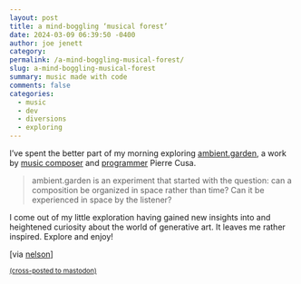```yaml
---
layout: post
title: a mind-boggling ‘musical forest’
date: 2024-03-09 06:39:50 -0400
author: joe jenett
category: 
permalink: /a-mind-boggling-musical-forest/
slug: a-mind-boggling-musical-forest
summary: music made with code
comments: false
categories:
  - music
  - dev
  - diversions
  - exploring
---
```

<p>
I’ve spent the better part of my morning exploring <a title="ambient.garden" href="https://ambient.garden/">ambient.garden</a>, a work by <a href="https://www.cusamusic.com/">music composer</a> and <a href="https://osar.fr/">programmer</a> Pierre Cusa.
</p>
<blockquote>
<p>
ambient.garden is an experiment that started with the question: can a composition be organized in space rather than time? Can it be experienced in space by the listener?
</p>
</blockquote>
<p>
I come out of my little exploration having gained new insights into and heightened curiosity about the world of generative art. It leaves me rather inspired. Explore and enjoy!
</p>
[via <a href="https://pinboard.in/u:nelson">nelson</a>]

<a href="https://brid.gy/publish/mastodon"><small>(cross-posted to mastodon)</small></a>